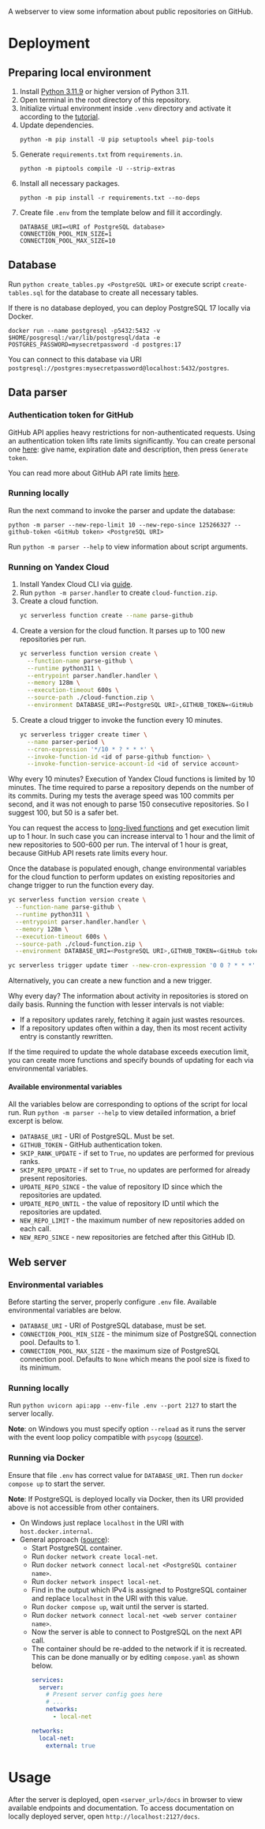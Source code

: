 A webserver to view some information about public repositories on GitHub.

# Deployment

## Preparing local environment

1. Install [Python 3.11.9](https://www.python.org/downloads/release/python-3119)
   or higher version of Python 3.11.
2. Open terminal in the root directory of this repository.
3. Initialize virtual environment inside `.venv` directory and activate it according to the
   [tutorial](https://docs.python.org/3/library/venv.html).
4. Update dependencies.
   ```
   python -m pip install -U pip setuptools wheel pip-tools
   ```
5. Generate `requirements.txt` from `requirements.in`.
   ```
   python -m piptools compile -U --strip-extras
   ```
6. Install all necessary packages.
   ```
   python -m pip install -r requirements.txt --no-deps
   ```
7. Create file `.env` from the template below and fill it accordingly.
   ```
   DATABASE_URI=<URI of PostgreSQL database>
   CONNECTION_POOL_MIN_SIZE=1
   CONNECTION_POOL_MAX_SIZE=10
   ```

## Database

Run `python create_tables.py <PostgreSQL URI>`
or execute script `create-tables.sql` for the database to create all necessary tables.

If there is no database deployed, you can deploy PostgreSQL 17 locally via Docker.

```
docker run --name postgresql -p5432:5432 -v $HOME/posgresql:/var/lib/postgresql/data -e POSTGRES_PASSWORD=mysecretpassword -d postgres:17
```

You can connect to this database via
URI `postgresql://postgres:mysecretpassword@localhost:5432/postgres`.

## Data parser

### Authentication token for GitHub

GitHub API applies heavy restrictions for non-authenticated requests.
Using an authentication token lifts rate limits significantly.
You can create personal one [here](https://github.com/settings/personal-access-tokens/new):
give name, expiration date and description, then press `Generate token`.

You can read more about GitHub API rate limits
[here](https://docs.github.com/en/rest/using-the-rest-api/rate-limits-for-the-rest-api?apiVersion=2022-11-28).

### Running locally

Run the next command to invoke the parser and update the database:

```
python -m parser --new-repo-limit 10 --new-repo-since 125266327 --github-token <GitHub token> <PostgreSQL URI>
```

Run `python -m parser --help` to view information about script arguments.

### Running on Yandex Cloud

1. Install Yandex Cloud CLI via [guide](https://yandex.cloud/en/docs/cli/quickstart).
2. Run `python -m parser.handler` to create `cloud-function.zip`.
3. Create a cloud function.
   ```bash
   yc serverless function create --name parse-github
   ```
4. Create a version for the cloud function. It parses up to 100 new repositories per run.
   ```bash
   yc serverless function version create \
     --function-name parse-github \
     --runtime python311 \
     --entrypoint parser.handler.handler \
     --memory 128m \
     --execution-timeout 600s \
     --source-path ./cloud-function.zip \
     --environment DATABASE_URI=<PostgreSQL URI>,GITHUB_TOKEN=<GitHub token>,SKIP_REPO_UPDATE=True,NEW_REPO_LIMIT=100,NEW_REPO_SINCE=125266327
   ```
5. Create a cloud trigger to invoke the function every 10 minutes.
   ```bash
   yc serverless trigger create timer \
     --name parser-period \
     --cron-expression '*/10 * ? * * *' \
     --invoke-function-id <id of parse-github function> \
     --invoke-function-service-account-id <id of service account>
   ```

Why every 10 minutes? Execution of Yandex Cloud functions is limited by 10 minutes.
The time required to parse a repository depends on the number of its commits.
During my tests the average speed was 100 commits per second,
and it was not enough to parse 150 consecutive repositories.
So I suggest 100, but 50 is a safer bet.

You can request the access to
[long-lived functions](https://yandex.cloud/en/docs/functions/concepts/long-lived-functions)
and get execution limit up to 1 hour.
In such case you can increase interval to 1 hour
and the limit of new repositories to 500-600 per run.
The interval of 1 hour is great, because GitHub API resets rate limits every hour.

Once the database is populated enough,
change environmental variables for the cloud function
to perform updates on existing repositories
and change trigger to run the function every day.

```bash
yc serverless function version create \
  --function-name parse-github \
  --runtime python311 \
  --entrypoint parser.handler.handler \
  --memory 128m \
  --execution-timeout 600s \
  --source-path ./cloud-function.zip \
  --environment DATABASE_URI=<PostgreSQL URI>,GITHUB_TOKEN=<GitHub token>,NEW_REPO_LIMIT=0
```

```bash
yc serverless trigger update timer --new-cron-expression '0 0 ? * * *'
```

Alternatively, you can create a new function and a new trigger.

Why every day? The information about activity in repositories is stored on daily basis.
Running the function with lesser intervals is not viable:

- If a repository updates rarely, fetching it again just wastes resources.
- If a repository updates often within a day,
  then its most recent activity entry is constantly rewritten.

If the time required to update the whole database exceeds execution limit,
you can create more functions and specify bounds of updating for each via environmental variables.

#### Available environmental variables

All the variables below are corresponding to options of the script for local run.
Run `python -m parser --help` to view detailed information, a brief excerpt is below.

- `DATABASE_URI` - URI of PostgreSQL. Must be set.
- `GITHUB_TOKEN` - GitHub authentication token.
- `SKIP_RANK_UPDATE` - if set to `True`, no updates are performed for previous ranks.
- `SKIP_REPO_UPDATE` - if set to `True`, no updates are performed for already present repositories.
- `UPDATE_REPO_SINCE` - the value of repository ID since which the repositories are updated.
- `UPDATE_REPO_UNTIL` - the value of repository ID until which the repositories are updated.
- `NEW_REPO_LIMIT` - the maximum number of new repositories added on each call.
- `NEW_REPO_SINCE` - new repositories are fetched after this GitHub ID.

## Web server

### Environmental variables

Before starting the server, properly configure `.env` file.
Available environmental variables are below.

- `DATABASE_URI` - URI of PostgreSQL database, must be set.
- `CONNECTION_POOL_MIN_SIZE` - the minimum size of PostgreSQL connection pool. Defaults to 1.
- `CONNECTION_POOL_MAX_SIZE` - the maximum size of PostgreSQL connection pool.
  Defaults to `None` which means the pool size is fixed to its minimum.

### Running locally

Run `python uvicorn api:app --env-file .env --port 2127` to start the server locally.

**Note**: on Windows you must specify option `--reload`
as it runs the server with the event loop policy compatible with `psycopg`
([source](https://stackoverflow.com/q/72681045/14369408)).

### Running via Docker

Ensure that file `.env` has correct value for `DATABASE_URI`.
Then run `docker compose up` to start the server.

**Note**: If PostgreSQL is deployed locally via Docker,
then its URI provided above is not accessible from other containers.

- On Windows just replace `localhost` in the URI with `host.docker.internal`.
- General approach ([source](https://stackoverflow.com/a/70978773/14369408)):
    - Start PostgreSQL container.
    - Run `docker network create local-net`.
    - Run `docker network connect local-net <PostgreSQL container name>`.
    - Run `docker network inspect local-net`.
    - Find in the output which IPv4 is assigned to PostgreSQL container
      and replace `localhost` in the URI with this value.
    - Run `docker compose up`, wait until the server is started.
    - Run `docker network connect local-net <web server container name>`.
    - Now the server is able to connect to PostgreSQL on the next API call.
    - The container should be re-added to the network if it is recreated.
      This can be done manually or by editing `compose.yaml` as shown below.
      ```yaml
      services:
        server:
          # Present server config goes here
          # ...
          networks:
            - local-net

      networks:
        local-net:
          external: true
      ```

# Usage

After the server is deployed, open `<server_url>/docs` in browser
to view available endpoints and documentation.
To access documentation on locally deployed server, open `http://localhost:2127/docs`.
